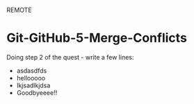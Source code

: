REMOTE
# Git-GitHub-5-Merge-Conflicts

Doing step 2 of the quest - write a few lines:
- asdasdfds
- hellooooo
- lkjsadlkjdsa
- Goodbyeeee!!
